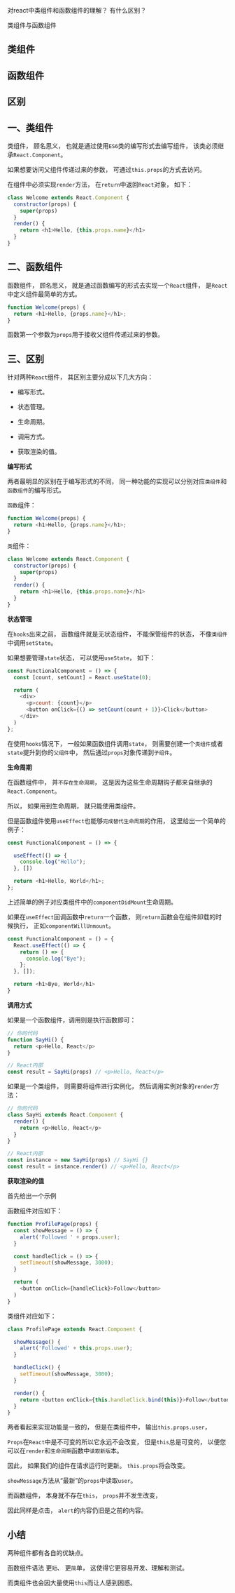 对react中类组件和函数组件的理解？
有什么区别？

类组件与函数组件

## 类组件
## 函数组件
## 区别

## 一、类组件

类组件，
顾名思义，
也就是通过使用`ES6`类的编写形式去编写组件，
该类必须继承`React.Component`。

如果想要访问父组件传递过来的参数，
可通过`this.props`的方式去访问。

在组件中必须实现`render`方法，
在`return`中返回`React`对象，
如下：

```js
class Welcome extends React.Component {
  constructor(props) {
    super(props)
  }
  render() {
    return <h1>Hello, {this.props.name}</h1>
  }
}
```

## 二、函数组件

函数组件，
顾名思义，
就是通过函数编写的形式去实现一个`React`组件，
是`React`中定义组件最简单的方式。

```js
function Welcome(props) {
  return <h1>Hello, {props.name}</h1>;
}
```
函数第一个参数为`props`用于接收父组件传递过来的参数。

## 三、区别

针对两种`React`组件，
其区别主要分成以下几大方向：

- 编写形式。

- 状态管理。

- 生命周期。

- 调用方式。

- 获取渲染的值。

**编写形式**

两者最明显的区别在于编写形式的不同，
同一种功能的实现可以分别对应`类组件`和`函数组件`的编写形式。

`函数`组件：

```js
function Welcome(props) {
  return <h1>Hello, {props.name}</h1>;
}
```

`类`组件：

```js
class Welcome extends React.Component {
  constructor(props) {
    super(props)
  }
  render() {
    return <h1>Hello, {this.props.name}</h1>
  }
}
```

**状态管理**

在`hooks`出来之前，
函数组件就是无状态组件，
不能保管组件的状态，
不像`类组件`中调用`setState`。

如果想要管理`state`状态，
可以使用`useState`，
如下：
```js
const FunctionalComponent = () => {
  const [count, setCount] = React.useState(0);

  return (
    <div>
      <p>count: {count}</p>
      <button onClick={() => setCount(count + 1)}>Click</button>
    </div>
  )
};
```
在使用`hooks`情况下，
一般如果函数组件调用`state`，
则需要创建一个`类组件`或者`state`提升到你的`父组件`中，
然后通过`props`对象传递到`子组件`。

**生命周期**

在函数组件中，
并`不存在生命周期`，
这是因为这些生命周期钩子都来自继承的`React.Component`。

所以，
如果用到生命周期，
就只能使用类组件。

但是函数组件使用`useEffect`也能够`完成替代生命周期`的作用，
这里给出一个简单的例子：
```js
const FunctionalComponent = () => {

  useEffect(() => {
    console.log("Hello");
  }, [])

  return <h1>Hello, World</h1>;
};
```
上述简单的例子对应类组件中的`componentDidMount`生命周期。

如果在`useEffect`回调函数中`return`一个函数，
则`return`函数会在组件卸载的时候执行，
正如`componentWillUnmount`。

```js
const FunctionalComponent = () = {
  React.useEffect(() => {
    return () => {
      console.log("Bye");
    };
  }, []);

  return <h1>Bye, World</h1>
}
```

**调用方式**

如果是一个函数组件，调用则是执行函数即可：
```js
// 你的代码
function SayHi() {
  return <p>Hello, React</p>
}

// React内部
const result = SayHi(props) // <p>Hello, React</p>
```
如果是一个类组件，
则需要将组件进行实例化，
然后调用实例对象的`render`方法：
```js
// 你的代码
class SayHi extends React.Component {
  render() {
    return <p>Hello, React</p>
  }
}

// React内部
const instance = new SayHi(props) // SayHi {}
const result = instance.render() // <p>Hello, React</p>
```
**获取渲染的值**

首先给出一个示例

函数组件对应如下：

```js
function ProfilePage(props) {
  const showMessage = () => {
    alert('Followed ' + props.user);
  }

  const handleClick = () => {
    setTimeout(showMessage, 3000);
  }

  return (
    <button onClick={handleClick}>Follow</button>
  )
}
```
类组件对应如下：

```js
class ProfilePage extends React.Component {

  showMessage() {
    alert('Followed' + this.props.user);
  }

  handleClick() {
    setTimeout(showMessage, 3000);
  }

  render() {
    return <button onClick={this.handleClick.bind(this)}>Follow</button>
  }
}
```
两者看起来实现功能是一致的，
但是在类组件中，
输出`this.props.user`，

`Props`在`React`中是不可变的所以它永远不会改变，
但是`this`总是可变的，
以便您可以在`render`和`生命周期`函数中`读取新版`本。

因此，
如果我们的组件在请求运行时更新。
`this.props`将会改变。

`showMessage`方法从“最新”的`props`中读取`user`。

而函数组件，
本身就不存在`this`，
`props`并不发生改变，

因此同样是点击，
`alert`的内容仍旧是之前的内容。

## 小结

两种组件都有各自的优缺点。

函数组件语法
更`短`、
更`简`单，
这使得它更容易开发、理解和测试。

而类组件也会因大量使用`this`而让人感到困惑。